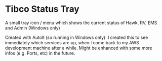 Tibco Status Tray
====================

A small tray icon / menu which shows the current status of Hawk, RV, EMS and Admin (Windows only)

Created with AutoIt (so running in Windows only). I created this to see immediately which services are up, when I come back to my AWS development machine after a while. Might be enhanced with some more infos (e.g. Ports, etc) in the future.
